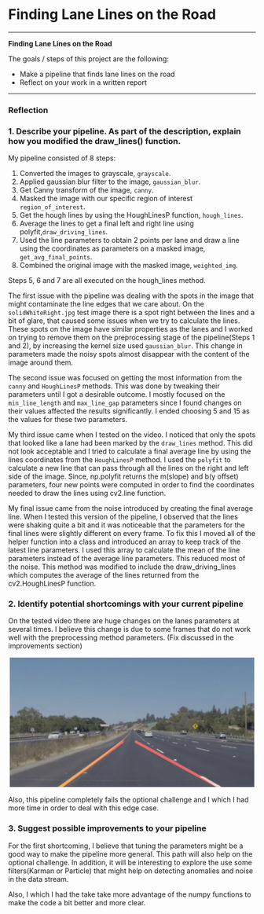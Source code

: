 # **Finding Lane Lines on the Road** 


---

**Finding Lane Lines on the Road**

The goals / steps of this project are the following:
* Make a pipeline that finds lane lines on the road
* Reflect on your work in a written report


[//]: # (Image References)

[image1]: ./shortcoming.png 

---

### Reflection

### 1. Describe your pipeline. As part of the description, explain how you modified the draw_lines() function.

My pipeline consisted of 8 steps:
1. Converted the images to grayscale, `grayscale`.
2. Applied gaussian blur filter to the image, `gaussian_blur`.
3. Get Canny transform of the image, `canny`.
4. Masked the image with our specific region of interest `region_of_interest`.
5. Get the hough lines by using the HoughLinesP function, `hough_lines`.
6. Average the lines to get a final left and right line using polyfit,`draw_driving_lines`.
7. Used the line parameters to obtain 2 points per lane and draw a line using
the coordinates as parameters on a masked image, `get_avg_final_points`.
8. Combined the original image with the masked image, `weighted_img`.

Steps 5, 6 and 7 are all executed on the hough_lines method.

The first issue with the pipeline was dealing with the spots in the image that might contaminate the line edges that we care about. On the `solidWhiteRight.jpg` test image there is a spot right between the lines and a bit of glare, that caused some issues when we try to calculate the lines. These spots on the image have similar properties as the lanes and I worked on trying to remove them on the preprocessing stage of the pipeline(Steps 1 and 2), by increasing the kernel size used `gaussian_blur`. This change in parameters made the noisy spots almost disappear with the content of the image around them.

The second issue was focused on getting the most information from the `canny` and `HoughLinesP` methods. This was done by tweaking their parameters until I got a desirable outcome. I mostly focused on the `min_line_length` and `max_line_gap` parameters since I found changes on their values affected the results significantly. I ended choosing 5 and 15 as the values for these two parameters.

My third issue came when I tested on the video. I noticed that only the spots that looked like a lane had been marked by the `draw_lines` method. This did not look acceptable and I tried to calculate a final average line by using the lines coordinates from the `HoughLinesP` method. I used the `polyfit`  to calculate a new line that can pass through all the lines on the right and left side of the image.
Since, np.polyfit returns the m(slope) and b(y offset) parameters, four new points were computed in order to find the coordinates needed to draw the lines using cv2.line function. 

My final issue came from the noise introduced by creating the final average line. When I tested this version of the pipeline, I observed that the lines were shaking quite a bit and it was noticeable that the parameters for the final lines were slightly different on every frame. To fix this I moved all of the helper function into a class and introduced an array to keep track of the latest line parameters. I used this array to calculate the mean of the line parameters instead of the average line parameters. This reduced most of the noise. 
This method was modified to include the draw_driving_lines which computes the average of the lines returned from the cv2.HoughLinesP function.



### 2. Identify potential shortcomings with your current pipeline

On the tested video there are huge changes on the lanes parameters at several times. I believe this change is due to some frames that do not work well with the preprocessing method parameters. (Fix discussed in the improvements section)

![alt text][image1]

Also, this pipeline completely fails the optional challenge and I which I had more time in order to deal with this edge case.


### 3. Suggest possible improvements to your pipeline

For the first shortcoming, I believe that tuning the parameters might be a good way to make the pipeline more general. This path will also help on the optional challenge. In addition, it will be interesting to explore the use some filters(Karman or Particle) that might help on detecting anomalies and noise in the data stream. 

Also, I which I had the take take more advantage of the numpy functions to make the code a bit better and more clear. 